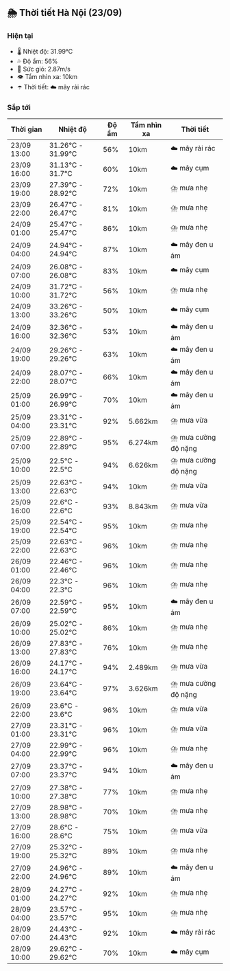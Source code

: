 ## 🌦️ Thời tiết Hà Nội (23/09)

### Hiện tại

- 🌡️ Nhiệt độ: 31.99℃
- 💦 Độ ẩm: 56%
- 💨 Sức gió: 2.87m/s
- 👁️ Tầm nhìn xa: 10km
- ☂️ Thời tiết: ☁️ mây rải rác

### Sắp tới

| Thời gian | Nhiệt độ | Độ ẩm | Tầm nhìn xa | Thời tiết |
| --- | --- | --- | --- | --- |
| 23/09 13:00 | 31.26℃ - 31.99℃ | 56% | 10km | ☁️ mây rải rác |
| 23/09 16:00 | 31.13℃ - 31.7℃ | 60% | 10km | ☁️ mây cụm |
| 23/09 19:00 | 27.39℃ - 28.92℃ | 72% | 10km | ⛈️ mưa nhẹ |
| 23/09 22:00 | 26.47℃ - 26.47℃ | 81% | 10km | ⛈️ mưa nhẹ |
| 24/09 01:00 | 25.47℃ - 25.47℃ | 86% | 10km | ⛈️ mưa nhẹ |
| 24/09 04:00 | 24.94℃ - 24.94℃ | 87% | 10km | ☁️ mây đen u ám |
| 24/09 07:00 | 26.08℃ - 26.08℃ | 83% | 10km | ☁️ mây cụm |
| 24/09 10:00 | 31.72℃ - 31.72℃ | 56% | 10km | ⛈️ mưa nhẹ |
| 24/09 13:00 | 33.26℃ - 33.26℃ | 50% | 10km | ☁️ mây cụm |
| 24/09 16:00 | 32.36℃ - 32.36℃ | 53% | 10km | ☁️ mây đen u ám |
| 24/09 19:00 | 29.26℃ - 29.26℃ | 63% | 10km | ☁️ mây đen u ám |
| 24/09 22:00 | 28.07℃ - 28.07℃ | 66% | 10km | ☁️ mây đen u ám |
| 25/09 01:00 | 26.99℃ - 26.99℃ | 70% | 10km | ☁️ mây đen u ám |
| 25/09 04:00 | 23.31℃ - 23.31℃ | 92% | 5.662km | ⛈️ mưa vừa |
| 25/09 07:00 | 22.89℃ - 22.89℃ | 95% | 6.274km | ⛈️ mưa cường độ nặng |
| 25/09 10:00 | 22.5℃ - 22.5℃ | 94% | 6.626km | ⛈️ mưa cường độ nặng |
| 25/09 13:00 | 22.63℃ - 22.63℃ | 94% | 10km | ⛈️ mưa vừa |
| 25/09 16:00 | 22.6℃ - 22.6℃ | 93% | 8.843km | ⛈️ mưa vừa |
| 25/09 19:00 | 22.54℃ - 22.54℃ | 95% | 10km | ⛈️ mưa nhẹ |
| 25/09 22:00 | 22.63℃ - 22.63℃ | 96% | 10km | ⛈️ mưa nhẹ |
| 26/09 01:00 | 22.46℃ - 22.46℃ | 96% | 10km | ⛈️ mưa nhẹ |
| 26/09 04:00 | 22.3℃ - 22.3℃ | 96% | 10km | ⛈️ mưa nhẹ |
| 26/09 07:00 | 22.59℃ - 22.59℃ | 95% | 10km | ☁️ mây đen u ám |
| 26/09 10:00 | 25.02℃ - 25.02℃ | 86% | 10km | ⛈️ mưa nhẹ |
| 26/09 13:00 | 27.83℃ - 27.83℃ | 76% | 10km | ⛈️ mưa nhẹ |
| 26/09 16:00 | 24.17℃ - 24.17℃ | 94% | 2.489km | ⛈️ mưa vừa |
| 26/09 19:00 | 23.64℃ - 23.64℃ | 97% | 3.626km | ⛈️ mưa cường độ nặng |
| 26/09 22:00 | 23.6℃ - 23.6℃ | 96% | 10km | ⛈️ mưa vừa |
| 27/09 01:00 | 23.31℃ - 23.31℃ | 96% | 10km | ⛈️ mưa vừa |
| 27/09 04:00 | 22.99℃ - 22.99℃ | 96% | 10km | ⛈️ mưa nhẹ |
| 27/09 07:00 | 23.37℃ - 23.37℃ | 94% | 10km | ☁️ mây đen u ám |
| 27/09 10:00 | 27.38℃ - 27.38℃ | 77% | 10km | ⛈️ mưa nhẹ |
| 27/09 13:00 | 28.98℃ - 28.98℃ | 70% | 10km | ⛈️ mưa nhẹ |
| 27/09 16:00 | 28.6℃ - 28.6℃ | 75% | 10km | ⛈️ mưa vừa |
| 27/09 19:00 | 25.32℃ - 25.32℃ | 89% | 10km | ⛈️ mưa nhẹ |
| 27/09 22:00 | 24.96℃ - 24.96℃ | 89% | 10km | ☁️ mây đen u ám |
| 28/09 01:00 | 24.27℃ - 24.27℃ | 92% | 10km | ⛈️ mưa nhẹ |
| 28/09 04:00 | 23.57℃ - 23.57℃ | 95% | 10km | ⛈️ mưa nhẹ |
| 28/09 07:00 | 24.43℃ - 24.43℃ | 92% | 10km | ☁️ mây rải rác |
| 28/09 10:00 | 29.62℃ - 29.62℃ | 70% | 10km | ☁️ mây cụm |
